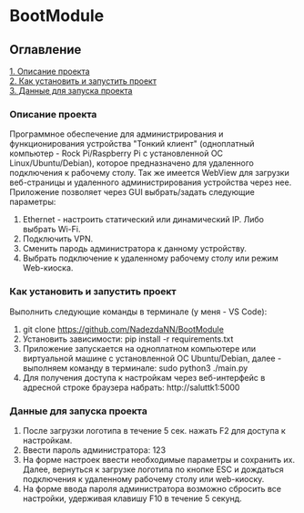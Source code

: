 # BootModule

## Оглавление  
[1. Описание проекта](./README.md#Описание-проекта)   
[2. Как установить и запустить проект](./README.md#Как-установить-проект)  
[3. Данные для запуска проекта](./README.md#Данные-для-запуска-проекта)

### Описание проекта    
Программное обеспечение для администрирования и функционирования устройства "Тонкий клиент" (одноплатный компьютер - Rock Pi/Raspberry Pi с установленной ОС Linux/Ubuntu/Debian), которое предназначено для удаленного подключения к рабочему столу. Так же имеется WebView для загрузки веб-страницы и удаленного администрирования устройства через нее. Приложение позволяет через GUI выбрать/задать следующие параметры:
1. Ethernet - настроить статический или динамический IP. Либо выбрать Wi-Fi.
2. Подключить VPN.
3. Сменить пародь администратора к данному устройству.
4. Выбрать подключение к удаленному рабочему столу или режим Web-киоска.

### Как установить и запустить проект
Выполнить следующие команды в терминале (у меня - VS Code):
1. git clone https://github.com/NadezdaNN/BootModule
2. Установить зависимости: pip install -r requirements.txt
3. Приложение запускается на одноплатном компьютере или виртуальной машине с установленной ОС Ubuntu/Debian, далее - выполняем команду в терминале: sudo python3 ./main.py
4. Для получения доступа к настройкам через веб-интерфейс в адресной строке браузера набрать: http://saluttk1:5000

### Данные для запуска проекта
1. После загрузки логотипа в течение 5 сек. нажать F2 для доступа к настройкам.
2. Ввести пароль администратора: 123
3. На форме настроек ввести необходимые параметры и сохранить их. Далее, вернуться к загрузке логотипа по кнопке ESC и дождаться подключения к удаленному рабочему столу или web-киоску.
4. На форме ввода пароля администратора возможно сбросить все настройки, удерживая клавишу F10 в течение 5 секунд.
